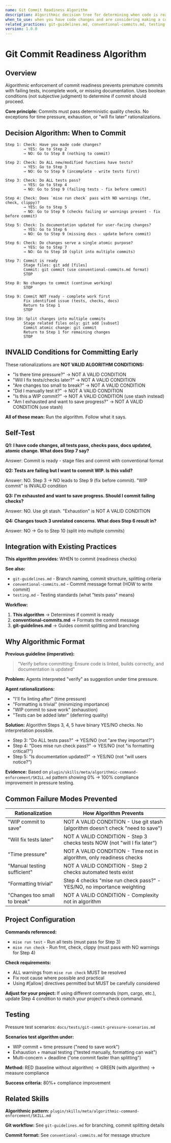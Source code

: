 ```yaml
---
name: Git Commit Readiness Algorithm
description: Algorithmic decision tree for determining when code is ready to commit
when_to_use: when you have code changes and are considering making a commit, before running git add or git commit
related_practices: git-guidelines.md, conventional-commits.md, testing.md
version: 1.0.0
---
```


# Git Commit Readiness Algorithm

## Overview

Algorithmic enforcement of commit readiness prevents premature commits with failing tests, incomplete work, or missing documentation. Uses boolean conditions (not subjective judgment) to determine if commit should proceed.

**Core principle:** Commits must pass deterministic quality checks. No exceptions for time pressure, exhaustion, or "will fix later" rationalizations.

## Decision Algorithm: When to Commit

```
Step 1: Check: Have you made code changes?
        → YES: Go to Step 2
        → NO: Go to Step 8 (nothing to commit)

Step 2: Check: Do ALL new/modified functions have tests?
        → YES: Go to Step 3
        → NO: Go to Step 9 (incomplete - write tests first)

Step 3: Check: Do ALL tests pass?
        → YES: Go to Step 4
        → NO: Go to Step 9 (failing tests - fix before commit)

Step 4: Check: Does `mise run check` pass with NO warnings (fmt, check, clippy)?
        → YES: Go to Step 5
        → NO: Go to Step 9 (checks failing or warnings present - fix before commit)

Step 5: Check: Is documentation updated for user-facing changes?
        → YES: Go to Step 6
        → NO: Go to Step 9 (missing docs - update before commit)

Step 6: Check: Do changes serve a single atomic purpose?
        → YES: Go to Step 7
        → NO: Go to Step 10 (split into multiple commits)

Step 7: Commit is ready
        Stage files: git add [files]
        Commit: git commit (use conventional-commits.md format)
        STOP

Step 8: No changes to commit (continue working)
        STOP

Step 9: Commit NOT ready - complete work first
        Fix identified issue (tests, checks, docs)
        Return to Step 1
        STOP

Step 10: Split changes into multiple commits
        Stage related files only: git add [subset]
        Commit atomic change: git commit
        Return to Step 1 for remaining changes
        STOP
```

## INVALID Conditions for Committing Early

These rationalizations are **NOT VALID ALGORITHM CONDITIONS:**

- "Is there time pressure?" → NOT A VALID CONDITION
- "Will I fix tests/checks later?" → NOT A VALID CONDITION
- "Are changes too small to break?" → NOT A VALID CONDITION
- "Did I manually test it?" → NOT A VALID CONDITION
- "Is this a WIP commit?" → NOT A VALID CONDITION (use stash instead)
- "Am I exhausted and want to save progress?" → NOT A VALID CONDITION (use stash)

**All of these mean:** Run the algorithm. Follow what it says.

## Self-Test

**Q1: I have code changes, all tests pass, checks pass, docs updated, atomic change. What does Step 7 say?**

Answer: Commit is ready - stage files and commit with conventional format

**Q2: Tests are failing but I want to commit WIP. Is this valid?**

Answer: NO. Step 3 → NO leads to Step 9 (fix before commit). "WIP commit" is INVALID condition

**Q3: I'm exhausted and want to save progress. Should I commit failing checks?**

Answer: NO. Use git stash. "Exhaustion" is NOT A VALID CONDITION

**Q4: Changes touch 3 unrelated concerns. What does Step 6 result in?**

Answer: NO → Go to Step 10 (split into multiple commits)

## Integration with Existing Practices

**This algorithm provides:** WHEN to commit (readiness checks)

**See also:**
- `git-guidelines.md` - Branch naming, commit structure, splitting criteria
- `conventional-commits.md` - Commit message format (HOW to write commit)
- `testing.md` - Testing standards (what "tests pass" means)

**Workflow:**
1. **This algorithm** → Determines if commit is ready
2. **conventional-commits.md** → Formats the commit message
3. **git-guidelines.md** → Guides commit splitting and branching

## Why Algorithmic Format

**Previous guideline (imperative):**
> "Verify before committing: Ensure code is linted, builds correctly, and documentation is updated"

**Problem:** Agents interpreted "verify" as suggestion under time pressure.

**Agent rationalizations:**
- "I'll fix linting after" (time pressure)
- "Formatting is trivial" (minimizing importance)
- "WIP commit to save work" (exhaustion)
- "Tests can be added later" (deferring quality)

**Solution:** Algorithm Steps 3, 4, 5 have binary YES/NO checks. No interpretation possible.

- Step 3: "Do ALL tests pass?" → YES/NO (not "are they important?")
- Step 4: "Does mise run check pass?" → YES/NO (not "is formatting critical?")
- Step 5: "Is documentation updated?" → YES/NO (not "will users notice?")

**Evidence:** Based on `plugin/skills/meta/algorithmic-command-enforcement/SKILL.md` pattern showing 0% → 100% compliance improvement in pressure testing.

## Common Failure Modes Prevented

| Rationalization | How Algorithm Prevents |
|-----------------|------------------------|
| "WIP commit to save" | NOT A VALID CONDITION - Use git stash (algorithm doesn't check "need to save") |
| "Will fix tests later" | NOT A VALID CONDITION - Step 3 checks tests NOW (not "will I fix later") |
| "Time pressure" | NOT A VALID CONDITION - Time not in algorithm, only readiness checks |
| "Manual testing sufficient" | NOT A VALID CONDITION - Step 2 checks automated tests exist |
| "Formatting trivial" | Step 4 checks "mise run check pass?" - YES/NO, no importance weighting |
| "Changes too small to break" | NOT A VALID CONDITION - Complexity not in algorithm |

## Project Configuration

**Commands referenced:**
- `mise run test` - Run all tests (must pass for Step 3)
- `mise run check` - Run fmt, check, clippy (must pass with NO warnings for Step 4)

**Check requirements:**
- ALL warnings from `mise run check` MUST be resolved
- Fix root cause where possible and practical
- Using #[allow] directives permitted but MUST be carefully considered

**Adjust for your project:**
If using different commands (npm, cargo, etc.), update Step 4 condition to match your project's check command.

## Testing

Pressure test scenarios: `docs/tests/git-commit-pressure-scenarios.md`

**Scenarios test algorithm under:**
- WIP commit + time pressure ("need to save work")
- Exhaustion + manual testing ("tested manually, formatting can wait")
- Multi-concern + deadline ("one commit faster than splitting")

**Method:** RED (baseline without algorithm) → GREEN (with algorithm) → measure compliance

**Success criteria:** 80%+ compliance improvement

## Related Skills

**Algorithmic pattern:** `plugin/skills/meta/algorithmic-command-enforcement/SKILL.md`

**Git workflow:** See `git-guidelines.md` for branching, commit splitting details

**Commit format:** See `conventional-commits.md` for message structure
